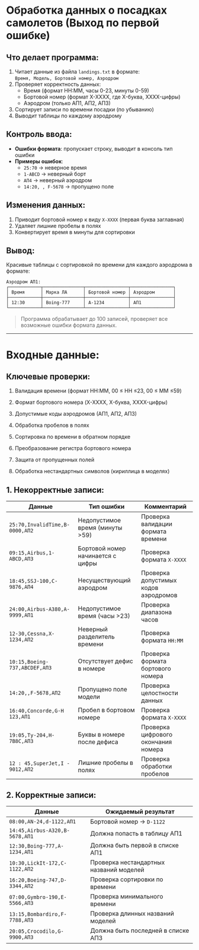 # Обработка данных о посадках самолетов (Выход по первой ошибке)

## Что делает программа:
1. Читает данные из файла `landings.txt` в формате:  
   `Время, Модель, Бортовой номер, Аэродром`
2. Проверяет корректность данных:
   - Время (формат HH:MM, часы 0-23, минуты 0-59)
   - Бортовой номер (формат X-XXXX, где X-буква, XXXX-цифры)
   - Аэродром (только АП1, АП2, АП3)
3. Сортирует записи по времени посадки (по убыванию)
4. Выводит таблицы по каждому аэродрому

## Контроль ввода:
- **Ошибки формата**: пропускает строку, выводит в консоль тип ошибки
- **Примеры ошибок**:
  - `25:70` → неверное время
  - `1-ABCD` → неверный борт
  - `АП4` → неверный аэродром
  - `14:20, , F-5678` → пропущено поле

## Изменения данных:
1. Приводит бортовой номер к виду `X-XXXX` (первая буква заглавная)
2. Удаляет лишние пробелы в полях
3. Конвертирует время в минуты для сортировки

## Вывод:
Красивые таблицы с сортировкой по времени для каждого аэродрома в формате:
```
Аэродром АП1:
┌────────────┬───────────────┬────────────────┬────────────────┐
│ Время      │ Марка ЛА      │ Бортовой номер │ Аэродром       │
├────────────┼───────────────┼────────────────┼────────────────┤
│ 12:30      │ Boing-777     │ A-1234         │ АП1            │
└────────────┴───────────────┴────────────────┴────────────────┘
```

> Программа обрабатывает до 100 записей, проверяет все возможные ошибки формата данных.

---

# Входные данные: #

## Ключевые проверки: ##
1. Валидация времени (формат HH:MM, 00 ≤ HH ≤23, 00 ≤ MM ≤59)

2. Формат бортового номера (X-XXXX, X-буква, XXXX-цифры)

3. Допустимые коды аэродромов (АП1, АП2, АП3)

4. Обработка пробелов в полях

5. Сортировка по времени в обратном порядке

6. Преобразование регистра бортового номера

7. Защита от пропущенных полей

8. Обработка нестандартных символов (кириллица в моделях)

## 1. Некорректные записи:

| Данные                                  | Тип ошибки                          | Комментарий                          |
|----------------------------------------|-------------------------------------|--------------------------------------|
| `25:70,InvalidTime,B-0000,АП2`         | Недопустимое время (минуты >59)     | Проверка валидации формата времени    |
| `09:15,Airbus,1-ABCD,АП3`              | Бортовой номер начинается с цифры   | Проверка формата `X-XXXX`            |
| `18:45,SSJ-100,C-9876,АП4`             | Несуществующий аэродром             | Проверка допустимых кодов аэродромов |
| `24:00,Airbus-A380,A-9999,АП1`         | Недопустимое время (часы >23)       | Проверка диапазона часов             |
| `12-30,Cessna,X-1234,АП2`              | Неверный разделитель времени        | Проверка формата `HH:MM`             |
| `10:15,Boeing-737,ABCDEF,АП3`          | Отсутствует дефис в номере          | Проверка формата бортового номера    |
| `14:20,,F-5678,АП2`                    | Пропущено поле модели               | Проверка целостности данных          |
| `16:40,Concorde,G-H 123,АП1`           | Пробел в бортовом номере            | Проверка формата `X-XXXX`            |
| `19:05,Ту-204,H-7B8C,АП3`              | Буквы в номере после дефиса         | Проверка цифрового окончания номера  |
| `12 : 45,SuperJet,I - 9012,АП2`        | Лишние пробелы в полях              | Проверка обработки пробелов          |

## 2. Корректные записи:

| Данные                                  | Ожидаемый результат                  |
|----------------------------------------|--------------------------------------|
| `08:00,AN-24,d-1122,АП1`               | Бортовой номер → `D-1122`            |
| `14:45,Airbus-A320,B-5678,АП1`         | Должна попасть в таблицу АП1         |
| `12:30,Boing-777,A-1234,АП1`           | Должна быть первой в списке АП1      |
| `10:30,LickIt-172,C-1122,АП2`          | Проверка нестандартных названий моделей |
| `16:20,Boeing-747,D-3344,АП2`          | Проверка сортировки по времени       |
| `07:00,Gymbro-190,E-5566,АП3`          | Проверка минимального времени        |
| `13:15,Bombardiro,F-7788,АП3`          | Проверка длинных названий моделей    |
| `20:05,Crocodilo,G-9900,АП3`           | Должна быть последней в списке АП3   |